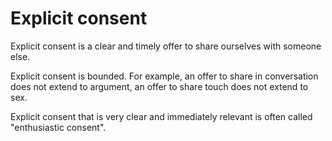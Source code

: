 # Explicit consent

Explicit consent is a clear and timely offer to share ourselves with someone else.

Explicit consent is bounded. For example, an offer to share in conversation does not extend to argument, an offer to share touch does not extend to sex.

Explicit consent that is very clear and immediately relevant is often called "enthusiastic consent".
